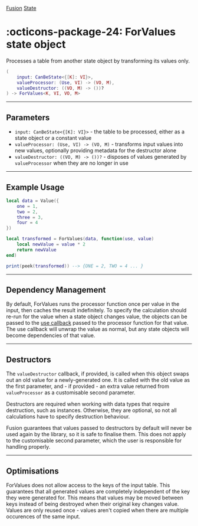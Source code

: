 <nav class="fusiondoc-api-breadcrumbs">
	<a href="../..">Fusion</a>
	<a href="..">State</a>
</nav>

<h1 class="fusiondoc-api-header" markdown>
	<span class="fusiondoc-api-icon" markdown>:octicons-package-24:</span>
	<span class="fusiondoc-api-name">ForValues</span>
	<span class="fusiondoc-api-pills">
		<span class="fusiondoc-api-pill-type">state object</span>
	</span>
</h1>

Processes a table from another state object by transforming its values only.

```Lua
(
	input: CanBeState<{[K]: VI}>,
	valueProcessor: (Use, VI) -> (VO, M),
	valueDestructor: ((VO, M) -> ())?
) -> ForValues<K, VI, VO, M>
```

-----

## Parameters

- `input: CanBeState<{[K]: VI}>` - the table to be processed, either as a state
object or a constant value
- `valueProcessor: (Use, VI) -> (VO, M)` - transforms input values into new values,
optionally providing metadata for the destructor alone
- `valueDestructor: ((VO, M) -> ())?` - disposes of values generated by
`valueProcessor` when they are no longer in use

-----

## Example Usage

```Lua
local data = Value({
	one = 1,
	two = 2,
	three = 3,
	four = 4
})

local transformed = ForValues(data, function(use, value)
	local newValue = value * 2
	return newValue
end)

print(peek(transformed)) --> {ONE = 2, TWO = 4 ... }
```

-----

## Dependency Management

By default, ForValues runs the processor function once per value in the input,
then caches the result indefinitely. To specify the calculation should re-run
for the value when a state object changes value, the objects can be passed to
the [use callback](./use.md) passed to the processor function for that value.
The use callback will unwrap the value as normal, but any state objects will
become dependencies of that value.

-----

## Destructors

The `valueDestructor` callback, if provided, is called when this object swaps
out an old value for a newly-generated one. It is called with the old value as
the first parameter, and - if provided - an extra value returned from
`valueProcessor` as a customisable second parameter.

Destructors are required when working with data types that require destruction,
such as instances. Otherwise, they are optional, so not all calculations have to
specify destruction behaviour.

Fusion guarantees that values passed to destructors by default will never be
used again by the library, so it is safe to finalise them. This does not apply
to the customisable second parameter, which the user is responsible for handling
properly.

-----

## Optimisations

ForValues does not allow access to the keys of the input table. This guarantees
that all generated values are completely independent of the key they were
generated for. This means that values may be moved between keys instead of being
destroyed when their original key changes value. Values are only reused once -
values aren't copied when there are multiple occurences of the same input.
